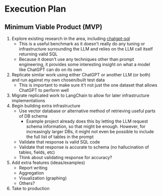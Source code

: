 # Execution Plan

## Minimum Viable Product (MVP)
1. Explore existing research in the area, including [chatgpt-sql](https://github.com/kulltc/chatgpt-sql)
    - This is a useful benchmark as it doesn't really do any tuning or infrastructure surrounding the LLM and relies
    on the LLM call itself returning valid SQL
    - Because it doesn't use any techniques other than prompt engineering, it provides some interesting insight on what 
    a model like ChatGPT can do on its own
2. Replicate similar work using either ChatGPT or another LLM (or both) and run against my own chosen/built test data
    - This is important to make sure it't not just the one dataset that allows ChatGPT to perform well
3. Migrate replicated work to LangChain to allow for later infrastructure implementations
4. Begin building extra infrastructure
    - Use vector database or alternative method of retrieving useful parts of DB schema 
        - Example project already does this by letting the LLM request schema information, so that might be enough.
        However, for increasingly larger DBs, it might not even be possible to include the full list of tables in the prompt
    - Validate that response is valid SQL code
    - Validate that response is accurate to schema (no hallucination of tables, fields, etc)
    - Think about validating response for accuracy?
5. Add extra features (ideas/examples)
    - Report writing
    - Aggregation
    - Visualization (graphing)
    - Others?
6. Take to production

